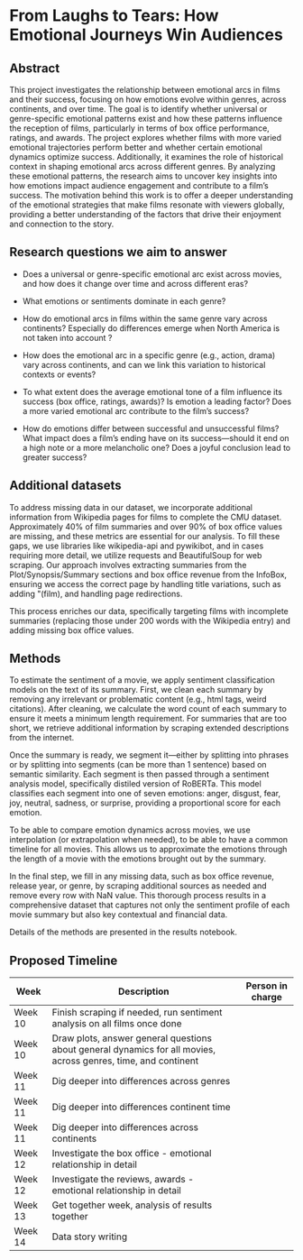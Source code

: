 # From Laughs to Tears: How Emotional Journeys Win Audiences 

## Abstract

This project investigates the relationship between emotional arcs in films and their success, focusing on how emotions evolve within genres, across continents, and over time. The goal is to identify whether universal or genre-specific emotional patterns exist and how these patterns influence the reception of films, particularly in terms of box office performance, ratings, and awards. The project explores whether films with more varied emotional trajectories perform better and whether certain emotional dynamics optimize success. Additionally, it examines the role of historical context in shaping emotional arcs across different genres. By analyzing these emotional patterns, the research aims to uncover key insights into how emotions impact audience engagement and contribute to a film’s success. The motivation behind this work is to offer a deeper understanding of the emotional strategies that make films resonate with viewers globally, providing a better understanding of the factors that drive their enjoyment and connection to the story.

## Research questions we aim to answer

 -  Does a universal or genre-specific emotional arc exist across movies, and how does it change over time and across different eras?

 -  What emotions or sentiments dominate in each genre?

 - How do emotional arcs in films within the same genre vary across continents? Especially do differences emerge when North America is not taken into account ?

 -  How does the emotional arc in a specific genre (e.g., action, drama) vary across continents, and can we link this variation to historical contexts or events?

 - To what extent does the average emotional tone of a film influence its success (box office, ratings, awards)? Is emotion a leading factor? Does a more varied emotional arc contribute to the film’s success?

 - How do emotions differ between successful and unsuccessful films? What impact does a film’s ending have on its success—should it end on a high note or a more melancholic one? Does a joyful conclusion lead to greater success?

## Additional datasets
To address missing data in our dataset, we incorporate additional information from Wikipedia pages for films to complete the CMU dataset. Approximately 40% of film summaries and over 90% of box office values are missing, and these metrics are essential for our analysis. To fill these gaps, we use libraries like wikipedia-api and pywikibot, and in cases requiring more detail, we utilize requests and BeautifulSoup for web scraping. Our approach involves extracting summaries from the Plot/Synopsis/Summary sections and box office revenue from the InfoBox, ensuring we access the correct page by handling title variations, such as adding "(film), and handling page redirections.

This process enriches our data, specifically targeting films with incomplete summaries (replacing those under 200 words with the Wikipedia entry) and adding missing box office values.

## Methods

To estimate the sentiment of a movie, we apply sentiment classification models on the text of its summary. First, we clean each summary by removing any irrelevant or problematic content (e.g., html tags, weird citations). After cleaning, we calculate the word count of each summary to ensure it meets a minimum length requirement. For summaries that are too short, we retrieve additional information by scraping extended descriptions from the internet.

Once the summary is ready, we segment it—either by splitting into phrases or by splitting into segments (can be more than 1 sentence) based on semantic similarity. Each segment is then passed through a sentiment analysis model, specifically distiled version of RoBERTa. This model classifies each segment into one of seven emotions: anger, disgust, fear, joy, neutral, sadness, or surprise, providing a proportional score for each emotion.

To be able to compare emotion dynamics across movies, we use interpolation (or extrapolation when needed), to be able to have a common timeline for all movies. This allows us to approximate the emotions through the length of a movie with the emotions brought out by the summary.

In the final step, we fill in any missing data, such as box office revenue, release year, or genre, by scraping additional sources as needed and remove every row with NaN value. This thorough process results in a comprehensive dataset that captures not only the sentiment profile of each movie summary but also key contextual and financial data.

Details of the methods are presented in the results notebook.

## Proposed Timeline

| Week          | Description | Person in charge |
| -----------   | ----------- | ----------- |
| Week 10 | Finish scraping if needed, run sentiment analysis on all films once done | |
| Week 10 | Draw plots, answer general questions about general dynamics for all movies, across genres, time, and continent |  |
| Week 11 | Dig deeper into differences across genres | |
| Week 11 | Dig deeper into differences continent time | |
| Week 11 | Dig deeper into differences across continents |  |
| Week 12 | Investigate the box office - emotional relationship in detail |  |
| Week 12 | Investigate the reviews, awards - emotional relationship in detail |
| Week 13 | Get together week, analysis of results together |  |
| Week 14 |  Data story writing  ||





